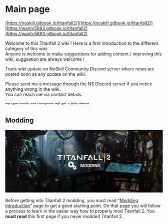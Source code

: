 # Main page

[https://noskill.gitbook.io/titanfall2/](https://noskill.gitbook.io/titanfall2/) [https://wanty5883.gitbook.io/titanfall2](https://wanty5883.gitbook.io/titanfall2)

Welcome to this Titanfall 2 wiki ! Here is a first introduction to the different category of this wiki.  
Anyone is welcome to make suggestions for adding content / improving this wiki, suggestion are always welcome !

Track wiki update on NoSkill Community Discord server where news are posted soon as any update on the wiki.

Please send me a message through the NS Discord server if you notice anything wrong in the wiki.  
You can reach me via contact details.

ᵗᵒᵖ ᵗʸᵖᵒ ʰᵘⁿᵗᵉʳ ᵃⁿᵈ ᶜᵒⁿᵗʳᶦᵇᵘᵗᵒʳ ʷᶦˡˡ ᵍᵉᵗ ᵃ ˡᶦᵗᵗˡᵉ ʳᵉʷᵃʳᵈ

## Modding

![](.gitbook/assets/ttf2-modding.jpg)

Before getting into Titanfall 2 modding, you must read "[Modding introduction](https://wanty5883.gitbook.io/titanfall2/how-to-start-modding/1.-modding-introduction)" page to get a good starting point. On that page you will follow a process to learn in the easier way how to properly mod Titanfall 2. You **must read** this first page if you never modded Titanfall 2.

